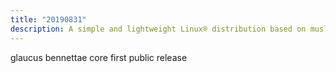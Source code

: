 ```yaml
---
title: "20190831"
description: A simple and lightweight Linux® distribution based on musl libc and toybox
---
```


glaucus bennettae core first public release
